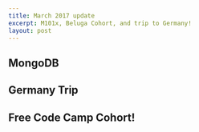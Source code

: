 ```yaml
---
title: March 2017 update
excerpt: M101x, Beluga Cohort, and trip to Germany!
layout: post
---
```


## MongoDB

## Germany Trip

## Free Code Camp Cohort!
